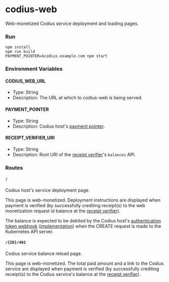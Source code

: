 # codius-web
Web-monetized Codius service deployment and loading pages.

### Run

```
npm install
npm run build
PAYMENT_POINTER=$codius.example.com npm start
```

### Environment Variables

#### CODIUS_WEB_URL
* Type: String
* Description: The URL at which to codius-web is being served.

#### PAYMENT_POINTER
* Type: String
* Description: Codius host's [payment pointer](https://paymentpointers.org/).

#### RECEIPT_VERIFIER_URI
* Type: String
* Description: Root URI of the [receipt verifier](https://github.com/coilhq/receipt-verifier)'s `balances` API.

### Routes

#### `/`
Codius host's service deployment page.

This page is web-monetized. Deployment instructions are displayed when payment is verified (by successfully crediting receipt(s) to the web monetization request id balance at the [receipt verifier](https://github.com/coilhq/receipt-verifier)).

The balance is expected to be debited by the Codius host's [authentication token webhook](https://kubernetes.io/docs/reference/access-authn-authz/authentication/#webhook-token-authentication) ([implementation](https://github.com/wilsonianb/codius-token-auth-webhook)) when the CREATE request is made to the Kubernetes API server.

#### `/{ID}/402`
Codius service balance reload page.

This page is web-monetized. The total paid amount and a link to the Codius service are displayed when payment is verified (by successfully crediting receipt(s) to the Codius service's balance at the [receipt verifier](https://github.com/coilhq/receipt-verifier)).
